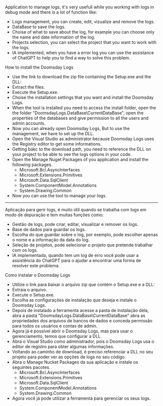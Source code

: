 Application to manage logs, it's very usefull while you working with logs in debug mode and there is a lot of function like:
- Logs management, you can create, edit, vizualize and remove the logs.
- DataBase to save the logs.
- Choise of what to save about the log, for example you can choose only the name and date information of the log.
- Projects selection, you can select the project that you want to work with the logs.
- IA implemented, when you have a error log you can use the assistance of ChatGPT to help you to find a way to solve this problem.

How to install the Doomsday Logs
- Use the link to download the zip file containing the Setup.exe and the DLL:
- Extract the files.
- Execute the Setup.exe.
- Choise the installation settings that you want and install the Doomsday Logs.
- When the tool is installed you need to access the install folder, open the the folder "DoomsdayLogs.DataBase\CurrentDataBase", open the properties of the databases and give 
  permission to all the users and admin accounts.
- Now you can already open Doomsday Logs, But to use the management, we have to set up the DLL.
- Open the Visual Studio as administrator because Doomsday Logs uses the Registry editor to get some informations.
- Getting bakc to the download path, you need to reference the DLL on your project to be able to see the logs options in your code.
- Open the Manage Nuget Packages of you application and install the following packages.
  - Microsoft.Bcl.AsyncInterfaces
  - Microsoft.Extensions.Primitives
  - Microsoft.Data.SqlClient
  - System.ComponentModel.Annotations
  - System.Drawing.Common
- Now you can use the tool to manage your logs.

_____________________________________________________________________________________________________________________________________

Aplicação para gerir logs, é muito útil quando se trabalha com logs em modo de depuração e tem muitas funções como:
- Gestão de logs, pode criar, editar, visualizar e remover os logs.
- Base de dados para guardar os logs.
- Escolha do que guardar sobre o log, por exemplo, pode escolher apenas o nome e a informação da data do log.
- Seleção de projetos, pode selecionar o projeto que pretende trabalhar com os logs.
- IA implementada, quando tem um log de erro você pode usar a assistência do ChatGPT para o ajudar a encontrar uma forma de resolver este problema.

Como instalar o Doomsday Logs
- Utilize o link para baixar o arquivo zip que contém o Setup.exe e a DLL:
- Extraia o arquivo.
- Execute o Setup.exe.
- Escolha as configurações de instalação que deseja e instale o Doomsday Logs.
- Depois de instalado a ferramenta acesse a pasta de instalação dela, abra a pasta "DoomsdayLogs.DataBase\CurrentDataBase" abra as propriedades dos arquivos de bancos de dados e 
  conceda permissão para todos os usuários e contas de admin.
- Agora já é possível abrir o Doomsday Logs, mas para usar o gerenciamento, temos que configurar a DLL.
- Abra o Visual Studio como administrador, pois o Doomsday Logs usa o editor de registro para obter algumas informações.
- Voltando ao caminho de download, é preciso referenciar a DLL no seu projeto para poder ver as opções de logs no seu código.
- Abra o Manage Nucket Packages da sua aplicação e instale os seguintes pacotes.
  - Microsoft.Bcl.AsyncInterfaces
  - Microsoft.Extensions.Primitives
  - Microsoft.Data.SqlClient
  - System.ComponentModel.Annotations
  - System.Drawing.Common
- Agora você já pode utilizar a ferramenta para gerenciar os seus logs.
